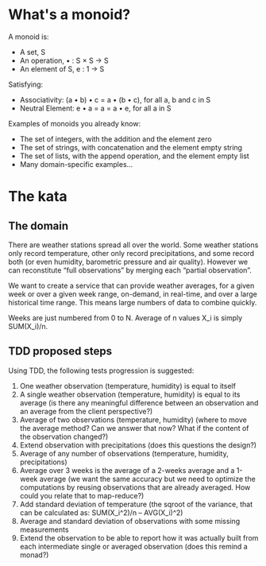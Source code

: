 What's a monoid?
================

A monoid is:
 - A set, S
 - An operation, • : S × S -> S
 - An element of S, e : 1 -> S

Satisfying:
 - Associativity: (a • b) • c = a • (b • c), for all a, b and c in S
 - Neutral Element: e • a = a = a • e, for all a in S

Examples of monoids you already know: 
 - The set of integers, with the addition and the element zero
 - The set of strings, with concatenation and the element empty string
 - The set of lists, with the append operation, and the element empty list
 - Many domain-specific examples...

The kata
========

The domain
----------
There are weather stations spread all over the world. Some weather stations only record temperature, other only record precipitations, and some record both (or even humidity, barometric pressure and air quality). However we can reconstitute “full observations” by merging each “partial observation”. 
  
We want to create a service that can provide weather averages, for a given week or over a given week range, on-demand, in real-time, and over a large historical time range. This means large numbers of data to combine quickly.

Weeks are just numbered from 0 to N. Average of n values X_i is simply SUM(X_i)/n.

TDD proposed steps
------------------
Using TDD, the following tests progression is suggested:
 1. One weather observation (temperature, humidity) is equal to itself
 1. A single weather observation (temperature, humidity) is equal to its average (is there any meaningful difference between an observation and an average from the client perspective?)
 1. Average of two observations (temperature, humidity) (where to move the average method? Can we answer that now? What if the content of the observation changed?)
 1. Extend observation with precipitations (does this questions the design?)
 1. Average of any number of observations (temperature, humidity, precipitations)
 1. Average over 3 weeks is the average of a 2-weeks average and a 1-week average (we want the same accuracy but we need to optimize the computations by reusing observations that are already averaged. How could you relate that to map-reduce?)
 1. Add standard deviation of temperature (the sqroot of the variance, that can be calculated as: SUM(X_i^2)/n – AVG(X_i)^2)
 1. Average and standard deviation of observations with some missing measurements
 1. Extend the observation to be able to report how it was actually built from each intermediate single or averaged observation (does this remind a monad?)


